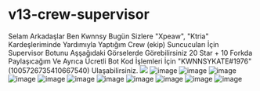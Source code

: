 # v13-crew-supervisor
Selam Arkadaşlar Ben Kwnnsy Bugün Sizlere "Xpeaw", "Ktria" Kardeşleriminde Yardımıyla Yaptığım Crew (ekip)  Suncucuları İçin Supervisor Botunu Aşşağıdaki Görselerde Görebilirsiniz 20 Star + 10 Forkda Paylaşıcağım Ve Ayrıca Ücretli Bot Kod İşlemleri İçin "KWNNSYKATE#1976" (1005726735410667540) Ulaşabilirsiniz.
<a href="https://discord.com/users/1005726735410667540" target="_blank"><img src="https://shields.io/badge/Kwnnsy-111111.svg?&style=for-the-badge&logo=discord&Color=white"></a>
![image](https://cdn.discordapp.com/attachments/1006829936818008084/1008974212049936404/Ekran_Alnts2.PNG)
![image](https://cdn.discordapp.com/attachments/1006829936818008084/1008974186431127643/Ekran_Alnts3.PNG)
![image](https://cdn.discordapp.com/attachments/1006829936818008084/1008974186745696376/Ekran_Alnts4.PNG)
![image](https://cdn.discordapp.com/attachments/1006829936818008084/1008974185441263626/Ekran_Alnts5.PNG)
![image](https://cdn.discordapp.com/attachments/1006829936818008084/1008974185751654451/Ekran_Alnts6.PNG)
![image](https://cdn.discordapp.com/attachments/1006829936818008084/1008974186066235392/Ekran_Alnts7.PNG)
![image](https://cdn.discordapp.com/attachments/1006829936818008084/1008974211219472434/Ekran_Alnts8.PNG)
![image](https://cdn.discordapp.com/attachments/1006829936818008084/1008974211538223366/Ekran_Alnts.PNG)
![image](https://cdn.discordapp.com/attachments/1006829936818008084/1009158957866168440/Ekran_Alnts.PNG)
![image](https://cdn.discordapp.com/attachments/1006829936818008084/1009158958281412688/Ekran_Alnts2.PNG)
![image](https://cdn.discordapp.com/attachments/1006829936818008084/1009160074075308183/unknown.png)





